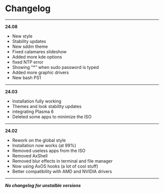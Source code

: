 # Changelog


---

**24.08**

- New style
- Stability updates
- New sddm theme
- Fixed calamares slideshow
- Added more kde options
- fixed NTP error
- Showing "*" when sudo password is typed
- Added more graphic drivers
- New bash PS1


---

**24.03**

- Installation fully working
- Themes and look stability updates
- integrating Plasma 6
- Deleted some apps to minimize the ISO

---

**24.02**

- Rework on the global style
- Installation now works (at 99%)
- Removed useless apps from the ISO
- Removed AxShell
- Removed blur effects in terminal and file manager
- Now using AxOS hooks (a lot of cool stuff)
- Better compatibility with AMD and NVIDIA drivers

---

**_No changelog for unstalble versions_**
